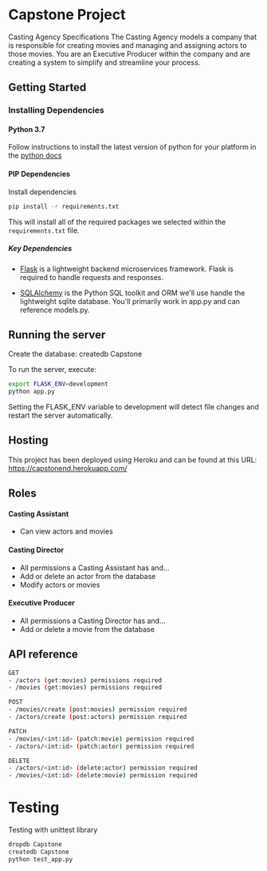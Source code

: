 # Capstone Project
Casting Agency Specifications
The Casting Agency models a company that is responsible for creating movies and managing and assigning actors to those movies. You are an Executive Producer within the company and are creating a system to simplify and streamline your process.

## Getting Started

### Installing Dependencies

#### Python 3.7

Follow instructions to install the latest version of python for your platform in the [python docs](https://docs.python.org/3/using/unix.html#getting-and-installing-the-latest-version-of-python)


#### PIP Dependencies

Install dependencies 

```bash
pip install -r requirements.txt
```

This will install all of the required packages we selected within the `requirements.txt` file.

##### Key Dependencies

- [Flask](http://flask.pocoo.org/)  is a lightweight backend microservices framework. Flask is required to handle requests and responses.

- [SQLAlchemy](https://www.sqlalchemy.org/) is the Python SQL toolkit and ORM we'll use handle the lightweight sqlite database. You'll primarily work in app.py and can reference models.py. 

## Running the server
Create the database:
createdb Capstone

To run the server, execute:

```bash
export FLASK_ENV=development
python app.py
```
Setting the FLASK_ENV variable to development will detect file changes and restart the server automatically.

## Hosting
This project has been deployed using Heroku and can be found at this URL: https://capstonend.herokuapp.com/

## Roles
#### Casting Assistant
- Can view actors and movies
#### Casting Director
- All permissions a Casting Assistant has and…
- Add or delete an actor from the database
- Modify actors or movies
#### Executive Producer
- All permissions a Casting Director has and…
- Add or delete a movie from the database

## API reference
```bash 
GET 
- /actors (get:movies) permissions required
- /movies (get:movies) permissions required
```
```bash 
POST
- /movies/create (post:movies) permission required
- /actors/create (post:actors) permission required
```
```bash
PATCH
- /movies/<int:id> (patch:movie) permission required
- /actors/<int:id> (patch:actor) permission required
```
```bash
DELETE
- /actors/<int:id> (delete:actor) permission required
- /movies/<int:id> (delete:movie) permission required
```
# Testing
Testing with unittest library
```bash
dropdb Capstone
createdb Capstone
python test_app.py
```
